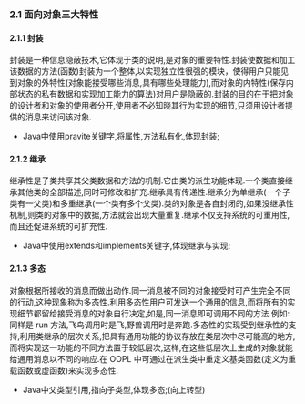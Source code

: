 ### 2.1 面向对象三大特性

#### 2.1.1 封装

封装是一种信息隐蔽技术,它体现于类的说明,是对象的重要特性.封装使数据和加工该数据的方法(函数)封装为一个整体,以实现独立性很强的模块，使得用户只能见到对象的外特性(对象能接受哪些消息,具有哪些处理能力),而对象的内特性(保存内部状态的私有数据和实现加工能力的算法)对用户是隐蔽的.封装的目的在于把对象的设计者和对象的使用者分开,使用者不必知晓其行为实现的细节,只须用设计者提供的消息来访问该对象.

* Java中使用pravite关键字,将属性,方法私有化,体现封装;

#### 2.1.2 继承

继承性是子类共享其父类数据和方法的机制.它由类的派生功能体现.一个类直接继承其他类的全部描述,同时可修改和扩充.继承具有传递性.继承分为单继承(一个子类有一父类)和多重继承(一个类有多个父类).类的对象是各自封闭的,如果没继承性机制,则类的对象中的数据,方法就会出现大量重复.继承不仅支持系统的可重用性,而且还促进系统的可扩充性.

* Java中使用extends和implements关键字,体现继承与实现;

#### 2.1.3 多态

 对象根据所接收的消息而做出动作.同一消息被不同的对象接受时可产生完全不同的行动,这种现象称为多态性.利用多态性用户可发送一个通用的信息,而将所有的实现细节都留给接受消息的对象自行决定,如是,同一消息即可调用不同的方法.例如:同样是 run 方法,飞鸟调用时是飞,野兽调用时是奔跑.多态性的实现受到继承性的支持,利用类继承的层次关系,把具有通用功能的协议存放在类层次中尽可能高的地方,而将实现这一功能的不同方法置于较低层次,这样,在这些低层次上生成的对象就能给通用消息以不同的响应.在 OOPL 中可通过在派生类中重定义基类函数(定义为重载函数或虚函数)来实现多态性.

* Java中父类型引用,指向子类型,体现多态;(向上转型)